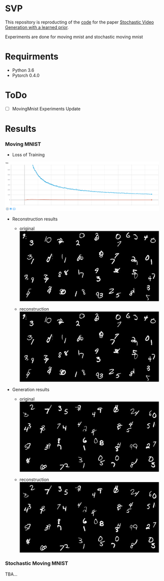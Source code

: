 # SVP

This repository is reproducting of the [code](https://github.com/edenton/svg) for the paper [Stochastic Video Generation with a learned prior](https://arxiv.org/abs/1802.07687).


Experiments are done for moving mnist and stochastic moving mnist

# Requirments
- Python 3.6
- Pytorch 0.4.0

# ToDo
- [ ] MovingMnist Experiments Update

# Results 
### Moving MNIST
- Loss of Training

![](./pictures/Loss_curve.png)

- Reconstruction results
  - original
![](./pictures/original_r_image.gif)

  - reconstruction
![](./pictures/reconstruction_image.gif)

- Generation results

  - original
![](./pictures/original_image.gif)

  - reconstruction
![](./pictures/generate_image.gif)
 
### Stochastic Moving MNIST
 TBA...
